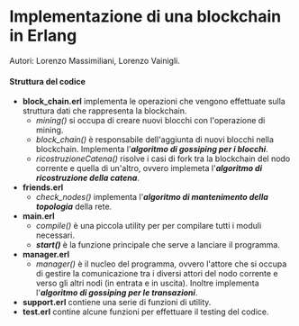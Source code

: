 # Implementazione di una blockchain in Erlang
Autori: Lorenzo Massimiliani, Lorenzo Vainigli.

#### Struttura del codice

- **block_chain.erl** implementa le operazioni che vengono effettuate sulla struttura dati che rappresenta la blockchain.
    - *mining()* si occupa di creare nuovi blocchi con l'operazione di mining.
    - *block_chain()* è responsabile dell'aggiunta di nuovi blocchi nella blockchain. Implementa l'***algoritmo di gossiping per i blocchi***.
    - *ricostruzioneCatena()* risolve i casi di fork tra la blockchain del nodo corrente e quella di un'altro, ovvero implemeta l'***algoritmo di ricostruzione della catena***.
- **friends.erl**
    - *check_nodes()* implementa l'***algoritmo di mantenimento della topologia*** della rete.
- **main.erl**
    - *compile()* è una piccola utility per per compilare tutti i moduli necessari.
    - ***start()*** è la funzione principale che serve a lanciare il programma.
- **manager.erl**
    - *manager()* è il nucleo del programma, ovvero l'attore che si occupa di gestire la comunicazione tra i diversi attori del nodo corrente e verso gli altri nodi (in entrata e in uscita). Inoltre implementa l'***algoritmo di gossiping per le transazioni***.
- **support.erl** contiene una serie di funzioni di utility.
- **test.erl** contine alcune funzioni per effettuare il testing del codice.